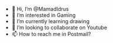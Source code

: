- 👋 Hi, I’m @MamadIdrus
- 👀 I’m interested in Gaming
- 🌱 I’m currently learning drawing
- 💞️ I’m looking to collaborate on Youtube
- 📫 How to reach me in Postmail?

<!---
MamadJufri/MamadJufri is a ✨ special ✨ repository because its `README.md` (this file) appears on your GitHub profile.
You can click the Preview link to take a look at your changes.
--->
